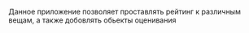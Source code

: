 Данное приложение позволяет проставлять рейтинг к различным вещам, а также добовлять обьекты оценивания 
